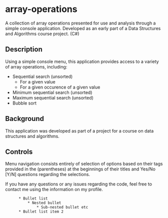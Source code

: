 # array-operations
A collection of array operations presented for use and analysis through a simple console application. 
Developed as an early part of a Data Structures and Algorithms course project. (C#)

Description
-----------
  Using a simple console menu, this application provides access to a variety of array operations, including:
  * Sequential search (unsorted)
    * For a given value
    * For a given occurence of a given value
  * Minimum sequential search (unsorted)
  * Maximum sequential search (unsorted)
  * Bubble sort


Background
----------
  This application was developed as part of a project for a course on data structures and algorithms.


Controls
--------

  Menu navigation consists entirely of selection of options based on their tags provided in the (parentheses) at the beginnings of their titles and Yes/No [Y/N] questions regarding the selections. 
  
  
  
If you have any questions or any issues regarding the code, feel free to contact me using the information on my profile. 

          * Bullet list
              * Nested bullet
                  * Sub-nested bullet etc
          * Bullet list item 2
